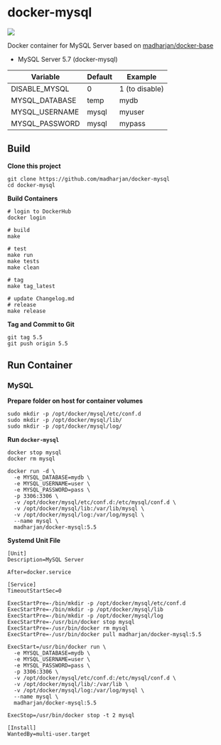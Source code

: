 # docker-mysql

[![](https://images.microbadger.com/badges/image/madharjan/docker-mysql.svg)](http://microbadger.com/images/madharjan/docker-mysql "Get your own image badge on microbadger.com")

Docker container for MySQL Server based on [madharjan/docker-base](https://github.com/madharjan/docker-base/)

* MySQL Server 5.7 (docker-mysql)

| Variable        | Default      | Example        |
|-----------------|--------------|----------------|
| DISABLE_MYSQL   | 0            | 1 (to disable) |
| MYSQL_DATABASE  | temp         | mydb           |
| MYSQL_USERNAME  | mysql        | myuser         |
| MYSQL_PASSWORD  | mysql        | mypass         |

## Build

**Clone this project**
```
git clone https://github.com/madharjan/docker-mysql
cd docker-mysql
```

**Build Containers**
```
# login to DockerHub
docker login

# build
make

# test
make run
make tests
make clean

# tag
make tag_latest

# update Changelog.md
# release
make release
```

**Tag and Commit to Git**
```
git tag 5.5
git push origin 5.5
```

## Run Container

### MySQL

**Prepare folder on host for container volumes**
```
sudo mkdir -p /opt/docker/mysql/etc/conf.d
sudo mkdir -p /opt/docker/mysql/lib/
sudo mkdir -p /opt/docker/mysql/log/
```

**Run `docker-mysql`**
```
docker stop mysql
docker rm mysql

docker run -d \
  -e MYSQL_DATABASE=mydb \
  -e MYSQL_USERNAME=user \
  -e MYSQL_PASSWORD=pass \
  -p 3306:3306 \
  -v /opt/docker/mysql/etc/conf.d:/etc/mysql/conf.d \
  -v /opt/docker/mysql/lib:/var/lib/mysql \
  -v /opt/docker/mysql/log:/var/log/mysql \
  --name mysql \
  madharjan/docker-mysql:5.5
```

**Systemd Unit File**
```
[Unit]
Description=MySQL Server

After=docker.service

[Service]
TimeoutStartSec=0

ExecStartPre=-/bin/mkdir -p /opt/docker/mysql/etc/conf.d
ExecStartPre=-/bin/mkdir -p /opt/docker/mysql/lib
ExecStartPre=-/bin/mkdir -p /opt/docker/mysql/log
ExecStartPre=-/usr/bin/docker stop mysql
ExecStartPre=-/usr/bin/docker rm mysql
ExecStartPre=-/usr/bin/docker pull madharjan/docker-mysql:5.5

ExecStart=/usr/bin/docker run \
  -e MYSQL_DATABASE=mydb \
  -e MYSQL_USERNAME=user \
  -e MYSQL_PASSWORD=pass \
  -p 3306:3306 \
  -v /opt/docker/mysql/etc/conf.d:/etc/mysql/conf.d \
  -v /opt/docker/mysql/lib/:/var/lib \
  -v /opt/docker/mysql/log:/var/log/mysql \
  --name mysql \
  madharjan/docker-mysql:5.5

ExecStop=/usr/bin/docker stop -t 2 mysql

[Install]
WantedBy=multi-user.target
```
